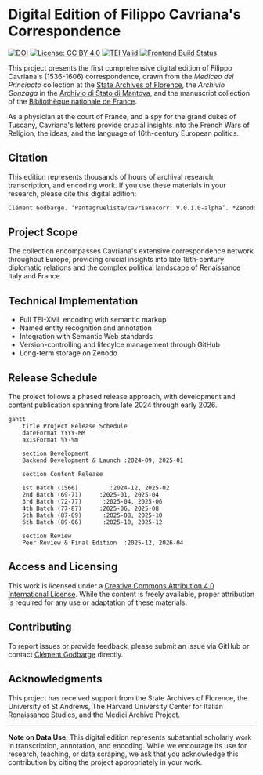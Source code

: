 # Digital Edition of Filippo Cavriana's Correspondence
[![DOI](https://zenodo.org/badge/DOI/10.5281/zenodo.8224585.svg)]([https://doi.org/10.5281/zenodo.8224585](https://doi.org/10.5281/zenodo.14789457))
[![License: CC BY 4.0](https://img.shields.io/badge/License-CC%20BY%204.0-lightgrey.svg)](http://creativecommons.org/licenses/by/4.0/)
[![TEI Valid](https://github.com/Pantagrueliste/CavrianaCorr/actions/workflows/tei-validation.yml/badge.svg?branch=main)](https://github.com/Pantagrueliste/CavrianaCorr/actions/workflows/tei-validation.yml)
[![Frontend Build Status](https://github.com/Pantagrueliste/CavrianaCorr_FrontEnd/actions/workflows/main.yml/badge.svg?branch=main)](https://github.com/Pantagrueliste/CavrianaCorr_FrontEnd/actions/workflows/main.yml)


This project presents the first comprehensive digital edition of Filippo Cavriana's (1536-1606) correspondence, drawn from the *Mediceo del Principato* collection at the [State Archives of Florence](http://www.archiviodistato.firenze.it/), the *Archivio Gonzaga* in the [Archivio di Stato di Mantova](https://archiviodistatomantova.cultura.gov.it/), and the manuscript collection of the [Bibliothèque nationale de France](https://www.bnf.fr). 

As a physician at the court of France, and a spy for the grand dukes of Tuscany, Cavriana's letters provide crucial insights into the French Wars of Religion, the ideas, and the language of 16th-century European politics.

## Citation

This edition represents thousands of hours of archival research, transcription, and encoding work. If you use these materials in your research, please cite this digital edition:

```markdown
Clément Godbarge. ‘Pantagrueliste/cavrianacorr: V.0.1.0-alpha’. *Zenodo*, 2 February 2025. https://doi.org/10.5281/zenodo.14789457.
```

## Project Scope

The collection encompasses Cavriana's extensive correspondence network throughout Europe, providing crucial insights into late 16th-century diplomatic relations and the complex political landscape of Renaissance Italy and France.

## Technical Implementation

- Full TEI-XML encoding with semantic markup
- Named entity recognition and annotation
- Integration with Semantic Web standards
- Version-controlling and lifecylce management through GitHub
- Long-term storage on Zenodo

## Release Schedule

The project follows a phased release approach, with development and content publication spanning from late 2024 through early 2026.

```mermaid
gantt
    title Project Release Schedule
    dateFormat YYYY-MM
    axisFormat %Y-%m
    
    section Development
    Backend Development & Launch :2024-09, 2025-01
    
    section Content Release
    
    1st Batch (1566)         :2024-12, 2025-02
    2nd Batch (69-71)     :2025-01, 2025-04
    3rd Batch (72-77)      :2025-04, 2025-06
    4th Batch (77-87)     :2025-06, 2025-08
    5th Batch (87-89)      :2025-08, 2025-10
    6th Batch (89-06)      :2025-10, 2025-12
    
    section Review
    Peer Review & Final Edition  :2025-12, 2026-04
```

## Access and Licensing

This work is licensed under a [Creative Commons Attribution 4.0 International License](http://creativecommons.org/licenses/by/4.0/). While the content is freely available, proper attribution is required for any use or adaptation of these materials.

## Contributing

To report issues or provide feedback, please submit an issue via GitHub or contact [Clément Godbarge](mailto:cag30@st-andrews.ac.uk) directly.

## Acknowledgments

This project has received support from the State Archives of Florence, the University of St Andrews, The Harvard University Center for Italian Renaissance Studies, and the Medici Archive Project.

---

**Note on Data Use**: This digital edition represents substantial scholarly work in transcription, annotation, and encoding. While we encourage its use for research, teaching, or data scraping, we ask that you acknowledge this contribution by citing the project appropriately in your work.
